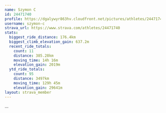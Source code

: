 ```yaml
---
name: Szymon C
id: 24471740
profile: https://dgalywyr863hv.cloudfront.net/pictures/athletes/24471740/7213253/2/large.jpg
username: szymon-c
strava_url: https://www.strava.com/athletes/24471740
stats:
  biggest_ride_distance: 176.4km
  biggest_climb_elevation_gain: 637.2m
  recent_ride_totals:
    count: 11
    distance: 385.28km
    moving_time: 14h 16m
    elevation_gain: 2019m
  ytd_ride_totals:
    count: 95
    distance: 3497km
    moving_time: 129h 45m
    elevation_gain: 29641m
layout: strava_member
--- 
```

...
